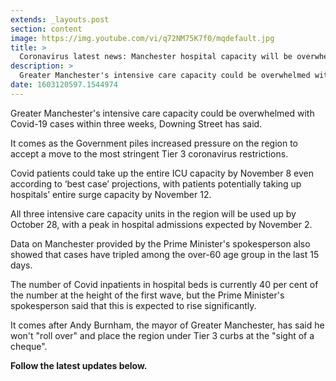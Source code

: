 ```yaml
--- 
extends: _layouts.post 
section: content 
image: https://img.youtube.com/vi/q72NM75K7f0/mqdefault.jpg 
title: > 
  Coronavirus latest news: Manchester hospital capacity will be overwhelmed in three weeks, says No 10 
description: > 
  Greater Manchester's intensive care capacity could be overwhelmed with Covid-19 cases within three weeks, Downing Street has said.It comes as the Government piles increased pressure on the region to accept a move to the most stringent Tier 3 coronavirus restrictions.All three intensive care capacity units in the region will be used up by October 28, with a peak in hospital admissions expected by November 2.Data on Manchester provided by the Prime Minister's spokesperson also showed that cases have tripled among the over-60 age group in the last 15 days.The number of Covid inpatients in hospital beds is currently 40 per cent of the number at the height of the first wave, but the Prime Minister's spokesperson said that this is expected to rise significantly. 
date: 1603120597.1544974 
--- 
```

<div> 
<p>Greater Manchester's intensive care capacity could be overwhelmed with Covid-19 cases within three weeks, Downing Street has said.</p>
<p>It comes as the Government piles increased pressure on the region to accept a move to the most stringent Tier 3 coronavirus restrictions.</p>
<p>Covid patients could take up the entire ICU capacity by November 8 even according to &#8216;best case&#8217; projections, with patients potentially taking up hospitals&#8217; entire surge capacity by November 12.</p>
<p>All three intensive care capacity units in the region will be used up by October 28, with a peak in hospital admissions expected by November 2.</p>
<p>Data on Manchester provided by the Prime Minister's spokesperson also showed that cases have tripled among the over-60 age group in the last 15 days.</p>
<p>The number of Covid inpatients in hospital beds is currently 40 per cent of the number at the height of the first wave, but the Prime Minister's spokesperson said that this is expected to rise significantly.</p>
<p>It comes after Andy Burnham, the mayor of Greater Manchester, has said he won't "roll over" and place the region under Tier 3 curbs at the "sight of a cheque".</p>
<p><strong>Follow the latest updates below.</strong></p>
</div>
